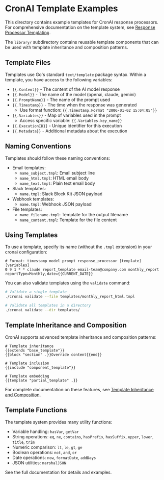 # CronAI Template Examples

This directory contains example templates for CronAI response processors. For comprehensive documentation on the template system, see [Response Processor Templating](../docs/response-templating.md).

The `library/` subdirectory contains reusable template components that can be used with template inheritance and composition patterns.

## Template Files

Templates use Go's standard `text/template` package syntax. Within a template, you have access to the following variables:

- `{{.Content}}` - The content of the AI model response
- `{{.Model}}` - The name of the model (openai, claude, gemini)
- `{{.PromptName}}` - The name of the prompt used
- `{{.Timestamp}}` - The time when the response was generated
  - Use format function: `{{.Timestamp.Format "2006-01-02 15:04:05"}}`
- `{{.Variables}}` - Map of variables used in the prompt
  - Access specific variable: `{{.Variables.key_name}}`
- `{{.ExecutionID}}` - Unique identifier for this execution
- `{{.Metadata}}` - Additional metadata about the execution

## Naming Conventions

Templates should follow these naming conventions:

- Email templates:
  - `name_subject.tmpl`: Email subject line
  - `name_html.tmpl`: HTML email body
  - `name_text.tmpl`: Plain text email body
- Slack templates:
  - `name.tmpl`: Slack Block Kit JSON payload
- Webhook templates:
  - `name.tmpl`: Webhook JSON payload
- File templates:
  - `name_filename.tmpl`: Template for the output filename
  - `name_content.tmpl`: Template for the file content

## Using Templates

To use a template, specify its name (without the `.tmpl` extension) in your cronai configuration:

```
# Format: timestamp model prompt response_processor [template] [variables]
0 9 1 * * claude report_template email-team@company.com monthly_report reportType=Monthly,date={{CURRENT_DATE}}
```

You can also validate templates using the `validate` command:

```bash
# Validate a single template
./cronai validate --file templates/monthly_report_html.tmpl

# Validate all templates in a directory
./cronai validate --dir templates/
```

## Template Inheritance and Composition

CronAI supports advanced template inheritance and composition patterns:

```
# Template inheritance
{{extends "base_template"}}
{{block "section" .}}Override content{{end}}

# Template inclusion
{{include "component_template"}}

# Template embedding
{{template "partial_template" .}}
```

For complete documentation on these features, see [Template Inheritance and Composition](../docs/template-inheritance.md).

## Template Functions

The template system provides many utility functions:

- Variable handling: `hasVar`, `getVar`
- String operations: `eq`, `ne`, `contains`, `hasPrefix`, `hasSuffix`, `upper`, `lower`, `title`, `trim`
- Numeric comparison: `lt`, `le`, `gt`, `ge`
- Boolean operations: `not`, `and`, `or`
- Date operations: `now`, `formatDate`, `addDays`
- JSON utilities: `marshalJSON`

See the full documentation for details and examples.
